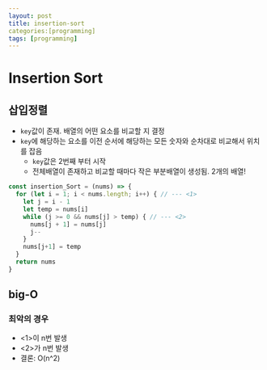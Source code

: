 ```yaml
---
layout: post
title: insertion-sort
categories:[programming]
tags: [programming]
---
```


# Insertion Sort

## 삽입정렬

- `key`값이 존재. 배열의 어떤 요소를 비교할 지 결정
- `key`에 해당하는 요소를 이전 순서에 해당하는 모든 숫자와 순차대로 비교해서 위치를 잡음
    - `key`값은 2번째 부터 시작
    - 전체배열이 존재하고 비교할 때마다 작은 부분배열이 생성됨. 2개의 배열!

```js
const insertion_Sort = (nums) => {
  for (let i = 1; i < nums.length; i++) { // --- <1>
    let j = i - 1
    let temp = nums[i]
    while (j >= 0 && nums[j] > temp) { // --- <2>
      nums[j + 1] = nums[j]
      j--
    }
    nums[j+1] = temp
  }
  return nums
}

```

## big-O

### 최악의 경우

- <1>이 n번 발생
- <2>가 n번 발생
- 결론: O(n^2)
